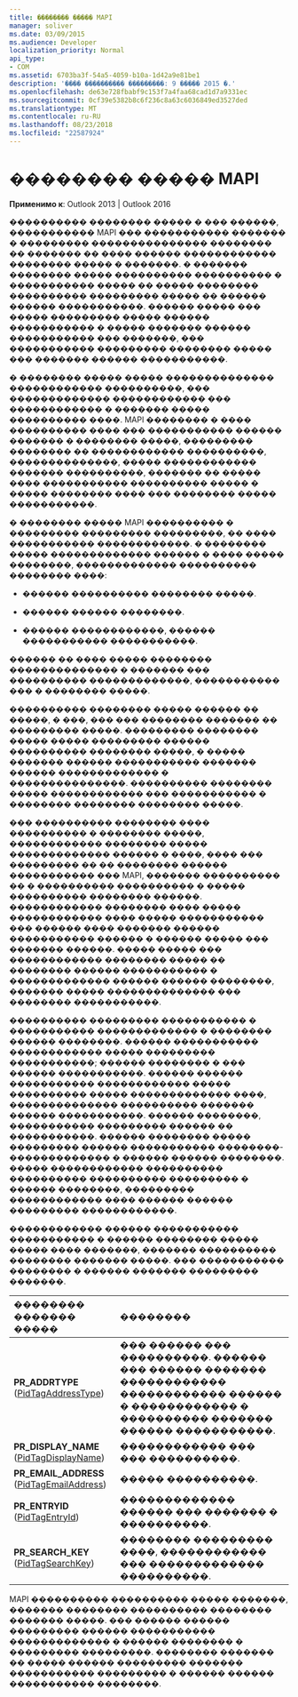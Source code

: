 ```yaml
---
title: �������� ����� MAPI
manager: soliver
ms.date: 03/09/2015
ms.audience: Developer
localization_priority: Normal
api_type:
- COM
ms.assetid: 6703ba3f-54a5-4059-b10a-1d42a9e81be1
description: '���� ���������� ���������: 9 ����� 2015 �.'
ms.openlocfilehash: de63e728fbabf9c153f7a4faa68cad1d7a9331ec
ms.sourcegitcommit: 0cf39e5382b8c6f236c8a63c6036849ed3527ded
ms.translationtype: MT
ms.contentlocale: ru-RU
ms.lasthandoff: 08/23/2018
ms.locfileid: "22587924"
---
```

# <a name="mapi-address-book"></a>�������� ����� MAPI

  
  
**Применимо к**: Outlook 2013 | Outlook 2016 
  
���������� �������� ����� � ��� ������, ����������� MAPI ��� ����������� ������� � ��������� ��������������� �������� �� ������� �� ���� ������ ������������ �������� ����� � �������. � ������� �������� ����� ���������� ���������� � ����������� ����� �� ����� �������� ���������� ��������� ����� �� ������ ������ �����������. ������ ����� ��� ����� ��������� ����� ������ ����������� � ����� ������� ������ ����������� ��� �������, ��� ����������� ��������� �������� ����� ��� ������� ������ �����������.
  
� �������� ����� ����� �������������� ������������ ����������, ��� ������������� ������������ ��� ������������ � ������� ����� ���������� ����. MAPI �������� � ���� ���������� ���� ��� ����������� ������ ������� � �������� �����, ��������� �������� �� ������������ ����������, ��������������, ����� ������������ ������� ����������, ������� �� ����� ���� ����������� ���������� ����� � ����� �������� ���� ��� �������� ����� �����������.
  
� �������� ����� MAPI ���������� � ��������� ��������� ���������, �� ���� ����������� ������������. � �������� ����� ������������� ������ � ���� ����� ��������, ������������� ���������� �������� ����:
  
- ������ ���������� �������� �����.
    
- ������ ������ ��������.
    
- ������ ������������, ������ ����������� �����������.
    
������ �� ���� ����� �������� �������������� � ������� ��� ���������� �������������, ����������� ��� � �������� �����. 
  
���������� �������� ����� ������ �� �����, � ���, ��� ��� �������� ������� �� ��������� �����. ��������� �������� ����� ����� ��������� ������ ���������� �������� �����, � ����� ������� ������ ����������� ������� ������ ������������� � ���������������. ���������� �������� ����� ������������ ��� ����������� � �������� �������� �������� �����.
  
��� ���������� �������� ���� ���������� � �������� �����, ������������ �������� ����� ������������� ������ � ����, ���� ��� ��������� �� �� �������� ������ ����������� ��� MAPI, ������� ���������� �� � ���������� ���������� � ����� ���������� �������� ������. ������������ �������� ���� ����� ������������ ���� ����� ����������� ��� ������ ���� ������� ������ ����������� ������ � ������ ����� ��� ������� ������. ����� ����� ��� ������������ �������� ����� �� �������� ������ ����������� � ������������� ������ ������ ��������, ������� ����� �������������� ��� �������� �����������.
  
���������� ��������� ����������� � ����������� ������������� � �������� ������ ��������. ������ ����������� ������������ ����� ��������� �����������; ������ �������� � ��� ������ �����������. ������ ������ ����������� ������������ ����� ���������� ����� ������������� ����, �������������� ���������� ������� ������ �����������. ������ ��������, ����������� ��������� ������ �� �����������. ������ �������� ����� ��������� ������ ����������� ��������-������������� � ������ ������ ��������. ����� ������������ ���������� ���������� ���������� ��������� � ������ ��������, ��������� ������������ ���� ������ ������ ��������� ������������. 
  
������������ ������ ����������� ����������� � ������ �������� ����� ����� ���� �������, ������� ���������� �������� ������� �����. ��� ����������� �������� � ������ ������� ��������� �������.
  
|**�������� ������� �����**|**��������**|
|:-----|:-----|
|**PR_ADDRTYPE** ([PidTagAddressType](pidtagaddresstype-canonical-property.md))  <br/> |��� ������ ��� ����������. ������ ��� ������ ������� ������������ ������������ ������ � ������������ � ���������� ������� ������ �����������.  <br/> |
|**PR_DISPLAY_NAME** ([PidTagDisplayName](pidtagdisplayname-canonical-property.md))  <br/> |������������ ��� ��� ����������.  <br/> |
|**PR_EMAIL_ADDRESS** ([PidTagEmailAddress](pidtagemailaddress-canonical-property.md))  <br/> |����� ����������.  <br/> |
|**PR_ENTRYID** ([PidTagEntryId](pidtagentryid-canonical-property.md))  <br/> |������������� ������ ��� ������� � ����������.  <br/> |
|**PR_SEARCH_KEY** ([PidTagSearchKey](pidtagsearchkey-canonical-property.md))  <br/> |�������� ��������� ����, ������������ ��� ������������� ����������.  <br/> |
   
MAPI ���������� ���������� ����� �������, ������� �������� ���������� �������� ������� �����. ��� ������ ������ ��������� ������ ����������� ������������� � ������ �������� � ��������� ���������. �������� ������� �� ����� ������ ��������� ������� ����������� ��������� � ������ ������ ����������� ��������.
  

